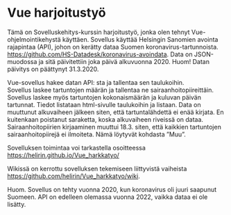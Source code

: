 # Vue harjoitustyö
Tämä on Sovelluskehitys-kurssin harjoitustyö, jonka olen tehnyt Vue-ohjelmointikehystä käyttäen. 
Sovellus käyttää Helsingin Sanomien avointa rajapintaa (API), johon on kerätty dataa Suomen koronavirus-tartunnoista.
https://github.com/HS-Datadesk/koronavirus-avoindata.
Data on JSON-muodossa ja sitä päivitettiin joka päivä alkuvuonna 2020. 
Huom! Datan päivitys on päättynyt 31.3.2020. 

Vue-sovellus hakee datan API: sta ja tallentaa sen taulukoihin.  
Sovellus laskee tartuntojen määrän ja tallentaa ne sairaanhoitopiireittäin. 
Sovellus laskee myös tartuntojen kokonaismäärän ja kuluvan päivän tartunnat.
Tiedot listataan html-sivulle taulukoihin ja listaan. 
Data on muuttunut alkuvaiheen jälkeen siten, että tartuntalähdettä ei enää kirjata. 
En kuitenkaan poistanut saraketta, koska alkuvaiheen riveissä on dataa. 
Sairaanhoitopiirien kirjaaminen muuttui 18.3. siten, että kaikkien tartuntojen sairaanhoitopiirejä ei ilmoiteta. 
Nämä löytyvät kohdasta ”Muu”. 

Sovelluksen toimintaa voi tarkastella osoitteessa https://helirin.github.io/Vue_harkkatyo/

Wikissä on kerrottu sovelluksen tekemiseen liittyvistä vaiheista https://github.com/helirin/Vue_harkkatyo/wiki.

Huom. Sovellus on tehty vuonna 2020, kun koronavirus oli juuri saapunut Suomeen.
API on edelleen olemassa vuonna 2022, vaikka dataa ei ole lisätty.
